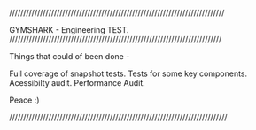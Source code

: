 /////////////////////////////////////////////////////////////////////////////

GYMSHARK - Engineering TEST.
////////////////////////////////////////////////////////////////////////////



Things that could of been done  - 


Full coverage of snapshot tests.
Tests for some key components.
Acessibilty audit.
Performance Audit.

Peace :)



//////////////////////////////////////////////////////////////////////////////


